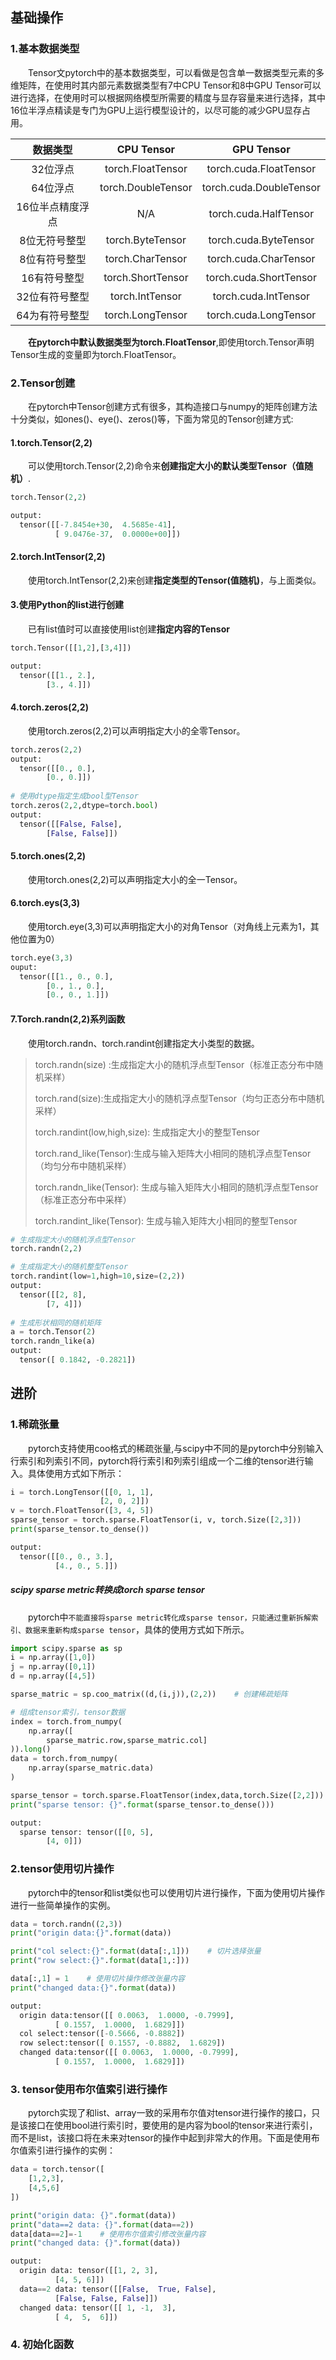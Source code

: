 ## 基础操作
### 1.基本数据类型
&emsp;&emsp;Tensor文pytorch中的基本数据类型，可以看做是包含单一数据类型元素的多维矩阵，在使用时其内部元素数据类型有7中CPU Tensor和8中GPU Tensor可以进行选择，在使用时可以根据网络模型所需要的精度与显存容量来进行选择，其中16位半浮点精读是专门为GPU上运行模型设计的，以尽可能的减少GPU显存占用。

| 数据类型 |    CPU Tensor     | GPU Tensor |
| :------: | :---------------: | :--------: |
| 32位浮点 | torch.FloatTensor |  torch.cuda.FloatTensor          |
| 64位浮点 | torch.DoubleTensor| torch.cuda.DoubleTensor |
| 16位半点精度浮点 | N/A | torch.cuda.HalfTensor |
| 8位无符号整型 | torch.ByteTensor | torch.cuda.ByteTensor |
| 8位有符号整型 |  torch.CharTensor  |  torch.cuda.CharTensor  |
| 16有符号整型 | torch.ShortTensor | torch.cuda.ShortTensor |
| 32位有符号整型 | torch.IntTensor | torch.cuda.IntTensor |
| 64为有符号整型 | torch.LongTensor | torch.cuda.LongTensor |


&emsp;&emsp;**在pytorch中默认数据类型为torch.FloatTensor**,即使用torch.Tensor声明Tensor生成的变量即为torch.FloatTensor。

### 2.Tensor创建

&emsp;&emsp;在pytorch中Tensor创建方式有很多，其构造接口与numpy的矩阵创建方法十分类似，如ones()、eye()、zeros()等，下面为常见的Tensor创建方式:

#### 1.torch.Tensor(2,2)

&emsp;&emsp;可以使用torch.Tensor(2,2)命令来**创建指定大小的默认类型Tensor（值随机）**.

~~~python
torch.Tensor(2,2)

output:
  tensor([[-7.8454e+30,  4.5685e-41],
          [ 9.0476e-37,  0.0000e+00]])
~~~

#### 2.torch.IntTensor(2,2)

&emsp;&emsp;使用torch.IntTensor(2,2)来创建**指定类型的Tensor(值随机)**，与上面类似。

#### 3.使用Python的list进行创建

&emsp;&emsp;已有list值时可以直接使用list创建**指定内容的Tensor**

~~~python
torch.Tensor([[1,2],[3,4]])

output:
  tensor([[1., 2.],
        [3., 4.]])
~~~

#### 4.torch.zeros(2,2)

&emsp;&emsp;使用torch.zeros(2,2)可以声明指定大小的全零Tensor。

~~~python
torch.zeros(2,2)
output:
  tensor([[0., 0.],
        [0., 0.]])
  
# 使用dtype指定生成bool型Tensor
torch.zeros(2,2,dtype=torch.bool)
output:
  tensor([[False, False],
        [False, False]])
~~~

#### 5.torch.ones(2,2)

&emsp;&emsp;使用torch.ones(2,2)可以声明指定大小的全一Tensor。

#### 6.torch.eys(3,3)

&emsp;&emsp;使用torch.eye(3,3)可以声明指定大小的对角Tensor（对角线上元素为1，其他位置为0）

~~~python
torch.eye(3,3)
ouput:
  tensor([[1., 0., 0.],
        [0., 1., 0.],
        [0., 0., 1.]])
~~~

#### 7.Torch.randn(2,2)系列函数

&emsp;&emsp;使用torch.randn、torch.randint创建指定大小类型的数据。

> torch.randn(size) :生成指定大小的随机浮点型Tensor（标准正态分布中随机采样）
>
> torch.rand(size):生成指定大小的随机浮点型Tensor（均匀正态分布中随机采样）
>
> torch.randint(low,high,size): 生成指定大小的整型Tensor
>
> torch.rand_like(Tensor):生成与输入矩阵大小相同的随机浮点型Tensor（均匀分布中随机采样）
>
> torch.randn_like(Tensor): 生成与输入矩阵大小相同的随机浮点型Tensor（标准正态分布中采样）
>
> torch.randint_like(Tensor): 生成与输入矩阵大小相同的整型Tensor

~~~python
# 生成指定大小的随机浮点型Tensor
torch.randn(2,2)

# 生成指定大小的随机整型Tensor
torch.randint(low=1,high=10,size=(2,2))
output:
  tensor([[2, 8],
        [7, 4]])
  
# 生成形状相同的随机矩阵
a = torch.Tensor(2)
torch.randn_like(a)
output:
  tensor([ 0.1842, -0.2821])
~~~







## 进阶

### 1.稀疏张量
&emsp;&emsp;pytorch支持使用coo格式的稀疏张量,与scipy中不同的是pytorch中分别输入行索引和列索引不同，pytorch将行索引和列索引组成一个二维的tensor进行输入。具体使用方式如下所示：

```python
i = torch.LongTensor([[0, 1, 1],
                    [2, 0, 2]])
v = torch.FloatTensor([3, 4, 5])
sparse_tensor = torch.sparse.FloatTensor(i, v, torch.Size([2,3]))
print(sparse_tensor.to_dense())

output:
  tensor([[0., 0., 3.],
          [4., 0., 5.]])
```
##### scipy sparse metric转换成torch sparse tensor
&emsp;&emsp;pytorch中`不能直接将sparse metric转化成sparse tensor，只能通过重新拆解索引、数据来重新构成sparse tensor`，具体的使用方式如下所示。
```python
import scipy.sparse as sp
i = np.array([1,0])
j = np.array([0,1])
d = np.array([4,5])

sparse_matric = sp.coo_matrix((d,(i,j)),(2,2))    # 创建稀疏矩阵

# 组成tensor索引，tensor数据
index = torch.from_numpy(
    np.array([
        sparse_matric.row,sparse_matric.col]
)).long()
data = torch.from_numpy(
    np.array(sparse_matric.data)
)

sparse_tensor = torch.sparse.FloatTensor(index,data,torch.Size([2,2]))  # 利用前面的索引和数据重新构成稀疏tensor
print("sparse tensor: {}".format(sparse_tensor.to_dense()))

output:
  sparse tensor: tensor([[0, 5],
        [4, 0]])
```





### 2.tensor使用切片操作
&emsp;&emsp;pytorch中的tensor和list类似也可以使用切片进行操作，下面为使用切片操作进行一些简单操作的实例。
```python
data = torch.randn((2,3))
print("origin data:{}".format(data))

print("col select:{}".format(data[:,1]))    # 切片选择张量
print("row select:{}".format(data[1,:]))

data[:,1] = 1    # 使用切片操作修改张量内容
print("changed data:{}".format(data))

output:
  origin data:tensor([[ 0.0063,  1.0000, -0.7999],
          [ 0.1557,  1.0000,  1.6829]])
  col select:tensor([-0.5666, -0.8882])
  row select:tensor([ 0.1557, -0.8882,  1.6829])
  changed data:tensor([[ 0.0063,  1.0000, -0.7999],
          [ 0.1557,  1.0000,  1.6829]])
```

### 3. tensor使用布尔值索引进行操作
&emsp;&emsp;pytorch实现了和list、array一致的采用布尔值对tensor进行操作的接口，只是该接口在使用bool进行索引时，要使用的是内容为bool的tensor来进行索引，而不是list，该接口将在未来对tensor的操作中起到非常大的作用。下面是使用布尔值索引进行操作的实例：
```python
data = torch.tensor([
    [1,2,3],
    [4,5,6]
])

print("origin data: {}".format(data))
print("data==2 data: {}".format(data==2))
data[data==2]=-1    # 使用布尔值索引修改张量内容
print("changed data: {}".format(data))

output:
  origin data: tensor([[1, 2, 3],
          [4, 5, 6]])
  data==2 data: tensor([[False,  True, False],
          [False, False, False]])
  changed data: tensor([[ 1, -1,  3],
          [ 4,  5,  6]])
```

### 4. 初始化函数


